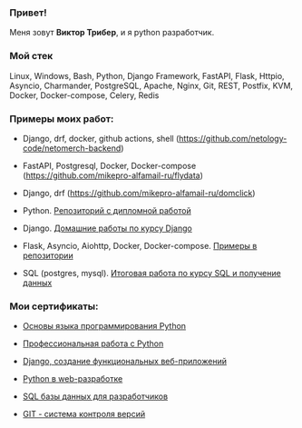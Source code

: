 ### Привет!

Меня зовут <b>Виктор Трибер</b>, и я python разработчик.

### Мой стек

Linux, Windows, Bash, Python, Django Framework, FastAPI, Flask, Httpio, Asyncio, Charmander, PostgreSQL, Apache, Nginx, Git, REST, Postfix, KVM, Docker, Docker-compose, Celery, Redis

### Примеры моих работ:

- Django, drf, docker, github actions, shell (https://github.com/netology-code/netomerch-backend)

- FastAPI, Postgresql, Docker, Docker-compose (https://github.com/mikepro-alfamail-ru/flydata)

- Django, drf (https://github.com/mikepro-alfamail-ru/domclick)

- Python. [Репозиторий с дипломной работой](https://github.com/mikepro-alfamail-ru/py-39_diplom)

- Django. [Домашние работы по курсу Django](https://github.com/mikepro-alfamail-ru/dj-18-hw)

- Flask, Asyncio, Aiohttp, Docker, Docker-compose. [Примеры в репозитории](https://github.com/mikepro-alfamail-ru/webpy-6-homeworks)

- SQL (postgres, mysql). [Итоговая работа по курсу SQL и получение данных](https://github.com/mikepro-alfamail-ru/sql-29-final)

### Мои сертификаты:

- [Основы языка программирования Python](https://github.com/vtriber/vtriber/certificates/python.pdf)

- [Профессиональная работа с Python](https://github.com/vtriber/vtriber/certificates/pythonpro.pdf)

- [Django, создание функциональных веб-приложений](https://github.com/vtriber/vtriber/certificates/django.pdf)

- [Python в web-разработке](https://github.com/vtriber/vtriber/certificates/pyweb.pdf)

- [SQL базы данных для разработчиков](https://github.com/vtriber/vtriber/certificates/sql.pdf)

- [GIT - система контроля версий](https://github.com/vtriber/vtriber/certificates/git.pdf)

